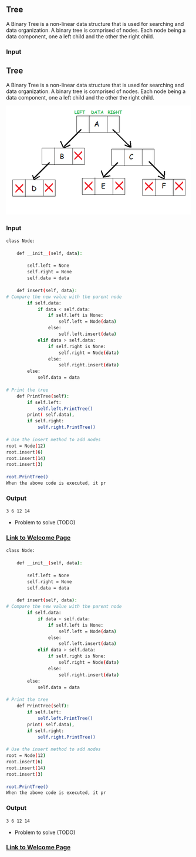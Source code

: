<!-- Provide the tutorial for the third data structure topic. You should include a link back to the welcome page. -->

## Tree
A Binary Tree is a non-linear data structure that is used for searching and data organization. A binary tree is comprised of nodes. Each node being a data component, one a left child and the other the right child.
### Input<!-- Provide the tutorial for the third data structure topic. You should include a link back to the welcome page. -->

## Tree
A Binary Tree is a non-linear data structure that is used for searching and data organization. A binary tree is comprised of nodes. Each node being a data component, one a left child and the other the right child.

![Tree Image](https://github.com/travis7smith/CSE212_final/blob/main/Picture%20Files/tree.png?raw=true)

### Input
```sh
class Node:

    def __init__(self, data):

        self.left = None
        self.right = None
        self.data = data

    def insert(self, data):
# Compare the new value with the parent node
        if self.data:
            if data < self.data:
                if self.left is None:
                    self.left = Node(data)
                else:
                    self.left.insert(data)
            elif data > self.data:
                if self.right is None:
                    self.right = Node(data)
                else:
                    self.right.insert(data)
        else:
            self.data = data

# Print the tree
    def PrintTree(self):
        if self.left:
            self.left.PrintTree()
        print( self.data),
        if self.right:
            self.right.PrintTree()

# Use the insert method to add nodes
root = Node(12)
root.insert(6)
root.insert(14)
root.insert(3)

root.PrintTree()
When the above code is executed, it pr
```
### Output
```sh
3 6 12 14
```
* Problem to solve (TODO)

### [Link to Welcome Page](https://github.com/travis7smith/CSE212_final/blob/main/0-welcome.md)
```sh
class Node:

    def __init__(self, data):

        self.left = None
        self.right = None
        self.data = data

    def insert(self, data):
# Compare the new value with the parent node
        if self.data:
            if data < self.data:
                if self.left is None:
                    self.left = Node(data)
                else:
                    self.left.insert(data)
            elif data > self.data:
                if self.right is None:
                    self.right = Node(data)
                else:
                    self.right.insert(data)
        else:
            self.data = data

# Print the tree
    def PrintTree(self):
        if self.left:
            self.left.PrintTree()
        print( self.data),
        if self.right:
            self.right.PrintTree()

# Use the insert method to add nodes
root = Node(12)
root.insert(6)
root.insert(14)
root.insert(3)

root.PrintTree()
When the above code is executed, it pr
```
### Output
```sh
3 6 12 14
```
* Problem to solve (TODO)

### [Link to Welcome Page](https://github.com/travis7smith/CSE212_final/0-welcome.md)
